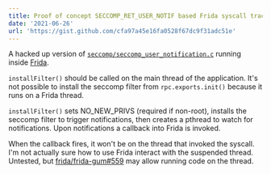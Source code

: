 ```yaml
---
title: Proof of concept SECCOMP_RET_USER_NOTIF based Frida syscall tracer
date: '2021-06-26'
url: 'https://gist.github.com/cfa97a45e16fa0528f67dc9f31adc51e'
---
```

A hacked up version of [`seccomp/seccomp_user_notification.c`](https://man7.org/tlpi/code/online/dist/seccomp/seccomp_user_notification.c.html) running inside [Frida](https://frida.re/).

`installFilter()` should be called on the main thread of the application. It's not possible to install the seccomp filter from `rpc.exports.init()` because it runs on a Frida thread. 

`installFilter()` sets NO_NEW_PRIVS (required if non-root), installs the seccomp filter to trigger notifications, then creates a pthread to watch for notifications. Upon notifications a callback into Frida is invoked.

When the callback fires, it won't be on the thread that invoked the syscall. I'm not actually sure how to use Frida interact with the suspended thread. Untested, but [frida/frida-gum#559](https://github.com/frida/frida-gum/pull/559) may allow running code on the thread.
